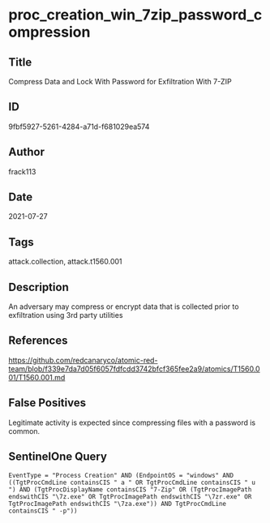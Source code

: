 # proc_creation_win_7zip_password_compression

## Title
Compress Data and Lock With Password for Exfiltration With 7-ZIP

## ID
9fbf5927-5261-4284-a71d-f681029ea574

## Author
frack113

## Date
2021-07-27

## Tags
attack.collection, attack.t1560.001

## Description
An adversary may compress or encrypt data that is collected prior to exfiltration using 3rd party utilities

## References
https://github.com/redcanaryco/atomic-red-team/blob/f339e7da7d05f6057fdfcdd3742bfcf365fee2a9/atomics/T1560.001/T1560.001.md

## False Positives
Legitimate activity is expected since compressing files with a password is common.

## SentinelOne Query
```
EventType = "Process Creation" AND (EndpointOS = "windows" AND ((TgtProcCmdLine containsCIS " a " OR TgtProcCmdLine containsCIS " u ") AND (TgtProcDisplayName containsCIS "7-Zip" OR (TgtProcImagePath endswithCIS "\7z.exe" OR TgtProcImagePath endswithCIS "\7zr.exe" OR TgtProcImagePath endswithCIS "\7za.exe")) AND TgtProcCmdLine containsCIS " -p"))

```